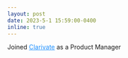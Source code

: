 ```yaml
---
layout: post
date: 2023-5-1 15:59:00-0400
inline: true
---
```


Joined <a href="https://clarivate.com" style="color: DodgerBlue">Clarivate</a> as a Product Manager


